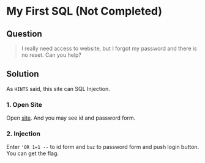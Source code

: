 # My First SQL (Not Completed)

## Question
  > I really need access to website, but I forgot my password and there is no reset. Can you help?
  
## Solution
  As `HINTS` said, this site can SQL Injection.
  
### 1. Open Site
  Open [site](http://shell2017.picoctf.com:14356/ "Forum Login").
  And you may see id and password form.
  
### 2. Injection
  Enter `'OR 1=1 --` to id form and `buz` to password form and push login button.  
  You can get the flag.
